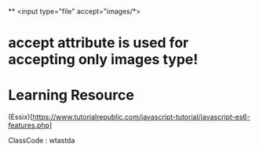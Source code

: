 ** <input type="file" accept="images/*>

# accept attribute is used for accepting only images type! 

# Learning Resource

  (Essix)[https://www.tutorialrepublic.com/javascript-tutorial/javascript-es6-features.php]


 ClassCode : wtastda
